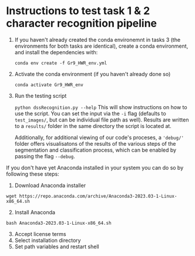 # Instructions to test task 1 & 2 character recognition pipeline

1. If you haven't already created the conda environemnt in tasks 3 (the environments for both tasks are identical), create a conda environment, and install the dependencies with:
   
   ```conda env create -f Gr9_HWR_env.yml ```

2. Activate the conda environment (if you haven't already done so)

   ```conda activate Gr9_HWR_env```

3. Run the testing script

    ```python dssRecognition.py --help```
   This will show instructions on how to use the script. You can set the input via the `-i` flag (defaults to `test_images/`, but can be individual file path as well). Results are written to a `results/` folder in the same directory the script is located at. 
    
    Additionally, for additional viewing of our code's proceses, a `'debug/'` folder offers visualisatons of the results of the various steps of the segmentation and classification process, which can be enabled by passing the flag `--debug`.

If you don't have yet Anaconda installed in your system you can do so by following these steps:
1. Download Anaconda installer

  ```wget https://repo.anaconda.com/archive/Anaconda3-2023.03-1-Linux-x86_64.sh```

2. Install Anaconda

  ```bash Anaconda3-2023.03-1-Linux-x86_64.sh```

3. Accept license terms
4. Select installation directory
5. Set path variables and restart shell
